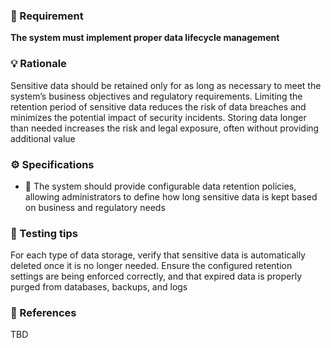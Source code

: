 ### 📌 Requirement
**The system must implement proper data lifecycle management**


### 💡 Rationale 
Sensitive data should be retained only for as long as necessary to meet the system’s business objectives and regulatory requirements. Limiting the retention period of sensitive data reduces the risk of data breaches and minimizes the potential impact of security incidents. Storing data longer than needed increases the risk and legal exposure, often without providing additional value


### ⚙️ Specifications 

- 📘 The system should provide configurable data retention policies, allowing administrators to define how long sensitive data is kept based on business and regulatory needs


### 🧪 Testing tips 
For each type of data storage, verify that sensitive data is automatically deleted once it is no longer needed. Ensure the configured retention settings are being enforced correctly, and that expired data is properly purged from databases, backups, and logs


### 🔗 References 
TBD
